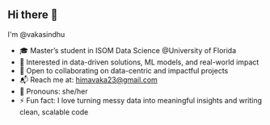 ## Hi there 👋

I'm @vakasindhu
- 🎓 Master’s student in ISOM Data Science @University of Florida  
- 👀 Interested in data-driven solutions, ML models, and real-world impact  
- 🤝 Open to collaborating on data-centric and impactful projects  
- 📬 Reach me at: himavaka23@gmail.com  
- 💬 Pronouns: she/her  
- ⚡ Fun fact: I love turning messy data into meaningful insights and writing clean, scalable code
